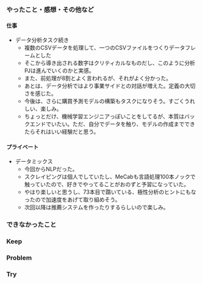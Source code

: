 ### やったこと・感想・その他など

#### 仕事

- データ分析タスク続き
  - 複数のCSVデータを処理して、一つのCSVファイルをつくりデータフレームとした
  - そこから導き出される数字はクリティカルなものだし、このように分析PJは進んでいくのかと実感。
  - また、前処理が8割とよく言われるが、それがよく分かった。
  - あとは、データ分析ではより事業サイドとの対話が増えた。定義の大切さを感じた。
  - 今後は、さらに購買予測モデルの構築もタスクになりそう。すごくうれしい、楽しみ。
  - ちょっとだけ、機械学習エンジニアっぽいことをしてるが、本質はバックエンドでいたい。ただ、自分でデータを触り、モデルの作成までできたらそれはいい経験だと思う。

#### プライベート

- データミックス
  - 今回からNLPだった。
  - スクレイピングは個人でしていたし、MeCabも言語処理100本ノックで触っていたので、好きでやってることがおのずと予習になっていた。
  - やはり楽しいと思うし、73本目で躓いている、極性分析のヒントにもなったので加速度をあげて取り組めそう。
  - 次回以降は推薦システムを作ったりするらしいので楽しみ。

### できなかったこと


### Keep


### Problem 


### Try

